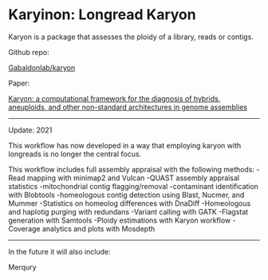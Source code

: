 # Karyinon: Longread Karyon

Karyon is a package that assesses the ploidy of a library, reads or contigs.

Github repo: 

[Gabaldonlab/karyon](https://github.com/Gabaldonlab/karyon)

Paper: 

[Karyon: a computational framework for the diagnosis of hybrids, aneuploids, and other non-standard architectures in genome assemblies](https://www.biorxiv.org/content/10.1101/2021.05.23.445324v1?rss=1)

---
Update: 2021

This workflow has now developed in a way that employing karyon with longreads is no longer the central focus.

This workflow includes full assembly appraisal with the following methods:
-Read mapping with minimap2 and Vulcan
-QUAST assembly appraisal statistics
-mitochondrial contig flagging/removal
-contaminant identification with Blobtools
-homeologous contig detection using Blast, Nucmer, and Mummer
-Statistics on homeolog differences with DnaDiff
-Homeologous and haplotig purging with redundans
-Variant calling with GATK
-Flagstat generation with Samtools
-Ploidy estimations with Karyon workflow
-Coverage analytics and plots with Mosdepth

---
In the future it will also include:

Merqury

